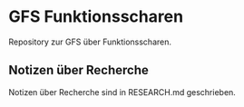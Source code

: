 # GFS Funktionsscharen

Repository zur GFS über Funktionsscharen.

## Notizen über Recherche

Notizen über Recherche sind in RESEARCH.md geschrieben.
